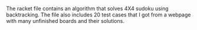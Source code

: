 The racket file contains an algorithm that solves 4X4 sudoku using backtracking. The file also includes 20 test cases that I got from a webpage with many unfinished boards and their solutions.
